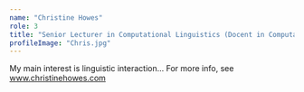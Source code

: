 ```yaml
---
name: "Christine Howes"
role: 3 
title: "Senior Lecturer in Computational Linguistics (Docent in Computational Linguistics)"
profileImage: "Chris.jpg"
---
```


My main interest is linguistic interaction... For more info, see www.christinehowes.com
